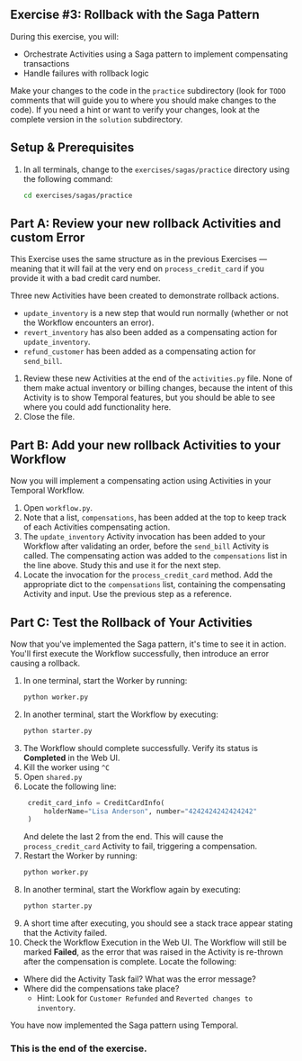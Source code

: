 ## Exercise #3: Rollback with the Saga Pattern

During this exercise, you will:

- Orchestrate Activities using a Saga pattern to implement compensating transactions
- Handle failures with rollback logic

Make your changes to the code in the `practice` subdirectory (look for `TODO` 
comments that will guide you to where you should make changes to the code). 
If you need a hint or want to verify your changes, look at the complete version 
in the `solution` subdirectory.

## Setup & Prerequisites

1. In all terminals, change to the `exercises/sagas/practice`
   directory using the following command:
   ```bash
   cd exercises/sagas/practice
   ```

## Part A: Review your new rollback Activities and custom Error

This Exercise uses the same structure as in the previous Exercises — meaning 
that it will fail at the very end on `process_credit_card` if you provide it with 
a bad credit card number.

Three new Activities have been created to demonstrate rollback actions.

* `update_inventory` is a new step that would run normally (whether or not the
Workflow encounters an error). 
* `revert_inventory` has also been added as a compensating action for `update_inventory`. 
* `refund_customer` has been added as a compensating action for `send_bill`.

1. Review these new Activities at the end of the `activities.py` file. None of
   them make actual inventory or billing changes, because the intent of this
   Activity is to show Temporal features, but you should be able to see where
   you could add functionality here.
2. Close the file.

## Part B: Add your new rollback Activities to your Workflow

Now you will implement a compensating action using Activities in your Temporal
Workflow.

1. Open `workflow.py`. 
2. Note that a list, `compensations`, has been added at the top to keep track of
   each Activities compensating action. 
3. The `update_inventory` Activity invocation has been added to your Workflow after 
   validating an order, before the `send_bill` Activity is called. The compensating
   action was added to the `compensations` list in the line above. Study this
   and use it for the next step.
4. Locate the invocation for the `process_credit_card` method. Add the appropriate
   dict to the `compensations` list, containing the compensating Activity and
   input. Use the previous step as a reference.  


## Part C: Test the Rollback of Your Activities

Now that you've implemented the Saga pattern, it's time to see it in action. You'll
first execute the Workflow successfully, then introduce an error causing a 
rollback. 

1. In one terminal, start the Worker by running:
   ```bash
   python worker.py
   ```
2. In another terminal, start the Workflow by executing:
   ```bash
   python starter.py
   ```
3. The Workflow should complete successfully. Verify its status is **Completed** in
   the Web UI. 
4. Kill the worker using `^C`
5. Open `shared.py`
6. Locate the following line:
   ```python
    credit_card_info = CreditCardInfo(
        holderName="Lisa Anderson", number="4242424242424242"
    )
   ```
   And delete the last 2 from the end. This will cause the `process_credit_card` Activity to fail, triggering a compensation.
7. Restart the Worker by running:
   ```bash
   python worker.py
   ```
8. In another terminal, start the Workflow again by executing:
   ```bash
   python starter.py
   ```
9. A short time after executing, you should see a stack trace appear stating that the Activity failed.
10. Check the Workflow Execution in the Web UI. The Workflow will still be marked
   **Failed**, as the error that was raised in the Activity is re-thrown after the 
   compensation is complete. Locate the following:
   * Where did the Activity Task fail? What was the error message? 
   * Where did the compensations take place?
      * Hint: Look for `Customer Refunded` and `Reverted changes to inventory`.

You have now implemented the Saga pattern using Temporal.

### This is the end of the exercise.
